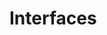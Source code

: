 
                                                                                                                                            
    
# Interfaces


                                                                                                                                                                                                                                                                                                                                                                                                            
    
                                                                                                                                                                                                                                                                             
                